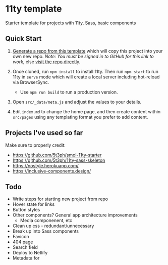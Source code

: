 # 11ty template
Starter template for projects with 11ty, Sass, basic components

## Quick Start

1. [Generate a repo from this template](https://github.com/ahart14/template/generate) which will copy this project into your own new repo. _Note: You must be signed in to GitHub for this link to work_, else [visit the repo directly](https://github.com/ahart14/template/).

1. Once cloned, run `npm install` to install 11ty. Then run `npm start` to run 11ty in `serve` mode which will create a local server including hot-reload via BrowserSync.

   - Use `npm run build` to run a production version.

1. Open `src/_data/meta.js` and adjust the values to your details.

1. Edit `index.md` to change the home page, and then create content within `src/pages` using any templating format you prefer to add content.

## Projects I've used so far
Make sure to properly credit:
- https://github.com/5t3ph/smol-11ty-starter
- https://github.com/5t3ph/11ty-sass-skeleton
- https://nostyle.herokuapp.com/
- https://inclusive-components.design/

## Todo 
- Write steps for starting new project from repo
- Hover state for links
- Button styles
- Other components? General app architecture improvements
  - Media componenent, etc 
- Clean up css - redundant/unnecessary
- Break up into Sass components
- Favicon
- 404 page
- Search field
- Deploy to Netlify
- Metadata for <head>


